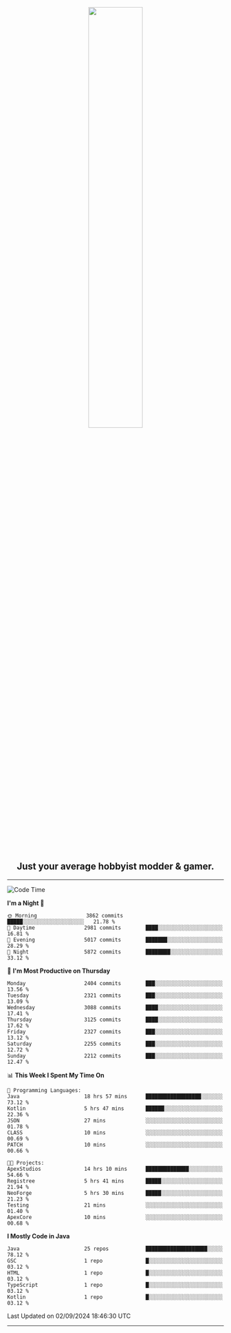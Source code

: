 <div align="center">
  <a href="https://apexmodder.xyz/"><img width="50%" height="50%" src="https://i.imgur.com/pc4HkGz.png"></a>
</div>
<h2 align="center">Just your average hobbyist modder & gamer.</h2>

---

<!--START_SECTION:waka-->
![Code Time](http://img.shields.io/badge/Code%20Time-1%2C398%20hrs%2024%20mins-blue)

**I'm a Night 🦉** 

```text
🌞 Morning                3862 commits        █████░░░░░░░░░░░░░░░░░░░░   21.78 % 
🌆 Daytime                2981 commits        ████░░░░░░░░░░░░░░░░░░░░░   16.81 % 
🌃 Evening                5017 commits        ███████░░░░░░░░░░░░░░░░░░   28.29 % 
🌙 Night                  5872 commits        ████████░░░░░░░░░░░░░░░░░   33.12 % 
```
📅 **I'm Most Productive on Thursday** 

```text
Monday                   2404 commits        ███░░░░░░░░░░░░░░░░░░░░░░   13.56 % 
Tuesday                  2321 commits        ███░░░░░░░░░░░░░░░░░░░░░░   13.09 % 
Wednesday                3088 commits        ████░░░░░░░░░░░░░░░░░░░░░   17.41 % 
Thursday                 3125 commits        ████░░░░░░░░░░░░░░░░░░░░░   17.62 % 
Friday                   2327 commits        ███░░░░░░░░░░░░░░░░░░░░░░   13.12 % 
Saturday                 2255 commits        ███░░░░░░░░░░░░░░░░░░░░░░   12.72 % 
Sunday                   2212 commits        ███░░░░░░░░░░░░░░░░░░░░░░   12.47 % 
```


📊 **This Week I Spent My Time On** 

```text
💬 Programming Languages: 
Java                     18 hrs 57 mins      ██████████████████░░░░░░░   73.12 % 
Kotlin                   5 hrs 47 mins       ██████░░░░░░░░░░░░░░░░░░░   22.36 % 
JSON                     27 mins             ░░░░░░░░░░░░░░░░░░░░░░░░░   01.78 % 
CLASS                    10 mins             ░░░░░░░░░░░░░░░░░░░░░░░░░   00.69 % 
PATCH                    10 mins             ░░░░░░░░░░░░░░░░░░░░░░░░░   00.66 % 

🐱‍💻 Projects: 
ApexStudios              14 hrs 10 mins      ██████████████░░░░░░░░░░░   54.66 % 
Registree                5 hrs 41 mins       █████░░░░░░░░░░░░░░░░░░░░   21.94 % 
NeoForge                 5 hrs 30 mins       █████░░░░░░░░░░░░░░░░░░░░   21.23 % 
Testing                  21 mins             ░░░░░░░░░░░░░░░░░░░░░░░░░   01.40 % 
ApexCore                 10 mins             ░░░░░░░░░░░░░░░░░░░░░░░░░   00.68 % 
```

**I Mostly Code in Java** 

```text
Java                     25 repos            ████████████████████░░░░░   78.12 % 
GSC                      1 repo              █░░░░░░░░░░░░░░░░░░░░░░░░   03.12 % 
HTML                     1 repo              █░░░░░░░░░░░░░░░░░░░░░░░░   03.12 % 
TypeScript               1 repo              █░░░░░░░░░░░░░░░░░░░░░░░░   03.12 % 
Kotlin                   1 repo              █░░░░░░░░░░░░░░░░░░░░░░░░   03.12 % 
```




 Last Updated on 02/09/2024 18:46:30 UTC
<!--END_SECTION:waka-->

---
